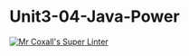 # Unit3-04-Java-Power

[![Mr Coxall's Super Linter](https://github.com/ICS4U-Programming-SpencerS/Unit3-04-Java-Power/workflows/Mr%20Coxall's%20Super%20Linter/badge.svg)](https://github.com/ICS4U-Programming-SpencerS/Unit3-04-Java-Power/actions/)